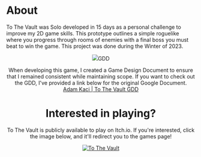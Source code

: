 # About
To The Vault was Solo developed in 15 days as a personal challenge to improve my 2D game skills. This prototype outlines a simple roguelike where you progress through rooms of enemies with a final boss you must beat to win the game. This project was done during the Winter of 2023. </br>
<div align="center">
  <img src = "ToTheVaultPreview.gif> </br>
</div>

# GDD
When developing this game, I created a Game Design Document to ensure that I remained consistent while maintaining scope. If you want to check out the GDD, I've provided a link below for the original Google Document. </br>
<a href="https://docs.google.com/document/d/1Enjbg2BqjIkJKOGSNxWoIdQfC97vkXqm5n9HwrVRxaI/edit?usp=sharing">Adam Kaci | To The Vault GDD</a>

# Interested in playing?
To The Vault is publicly available to play on Itch.io. If you're interested, click the image below, and it'll redirect you to the games page!
<div align="center">
  
  [![To The Vault](https://img.itch.zone/aW1nLzEzNjU5MjMyLnBuZw==/original/sLALXZ.png)](https://stickguy101.itch.io/to-the-vault) 
</div>
